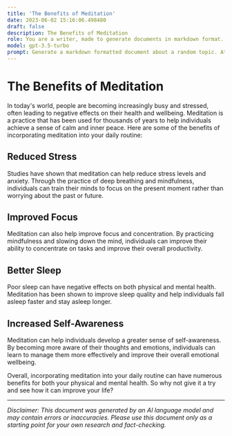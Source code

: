 ```yaml
---
title: 'The Benefits of Meditation'
date: 2023-06-02 15:16:06.498480
draft: false
description: The Benefits of Meditation
role: You are a writer, made to generate documents in markdown format. It is very important that all of the documents you generate are in valid markdown format.
model: gpt-3.5-turbo
prompt: Generate a markdown formatted document about a random topic. At the bottom, include a disclaimer explaining that the document was generated by you. The first line of the document should be the title. Make sure that the entire document is in proper markdown format, using a mix of various tags to make the document visually appealing.
---
```


# The Benefits of Meditation

In today's world, people are becoming increasingly busy and stressed, often leading to negative effects on their health and wellbeing. Meditation is a practice that has been used for thousands of years to help individuals achieve a sense of calm and inner peace. Here are some of the benefits of incorporating meditation into your daily routine:

## Reduced Stress

Studies have shown that meditation can help reduce stress levels and anxiety. Through the practice of deep breathing and mindfulness, individuals can train their minds to focus on the present moment rather than worrying about the past or future.

## Improved Focus

Meditation can also help improve focus and concentration. By practicing mindfulness and slowing down the mind, individuals can improve their ability to concentrate on tasks and improve their overall productivity.

## Better Sleep

Poor sleep can have negative effects on both physical and mental health. Meditation has been shown to improve sleep quality and help individuals fall asleep faster and stay asleep longer.

## Increased Self-Awareness

Meditation can help individuals develop a greater sense of self-awareness. By becoming more aware of their thoughts and emotions, individuals can learn to manage them more effectively and improve their overall emotional wellbeing.

Overall, incorporating meditation into your daily routine can have numerous benefits for both your physical and mental health. So why not give it a try and see how it can improve your life?

---

*Disclaimer: This document was generated by an AI language model and may contain errors or inaccuracies. Please use this document only as a starting point for your own research and fact-checking.*